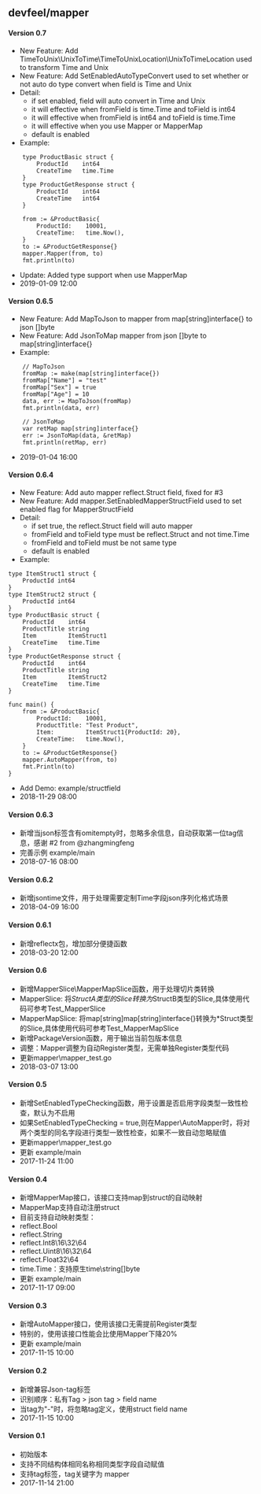 ## devfeel/mapper

#### Version 0.7
* New Feature: Add TimeToUnix\UnixToTime\TimeToUnixLocation\UnixToTimeLocation used to transform Time and Unix
* New Feature: Add SetEnabledAutoTypeConvert used to set whether or not auto do type convert when field is Time and Unix
* Detail:
  - if set enabled, field will auto convert in Time and Unix
  - it will effective when fromField is time.Time and toField is int64
  - it will effective when fromField is int64 and toField is time.Time
  - it will effective when you use Mapper or MapperMap
  - default is enabled
* Example:
```golang
    type ProductBasic struct {
        ProductId    int64
        CreateTime   time.Time
    }
    type ProductGetResponse struct {
        ProductId    int64
        CreateTime   int64
    }

    from := &ProductBasic{
        ProductId:    10001,
        CreateTime:   time.Now(),
    }
    to := &ProductGetResponse{}
    mapper.Mapper(from, to)
    fmt.println(to)
```
* Update: Added type support when use MapperMap
* 2019-01-09 12:00

#### Version 0.6.5
* New Feature: Add MapToJson to mapper from map[string]interface{} to json []byte
* New Feature: Add JsonToMap mapper from json []byte to map[string]interface{}
* Example:
```golang
    // MapToJson
    fromMap := make(map[string]interface{})
    fromMap["Name"] = "test"
    fromMap["Sex"] = true
    fromMap["Age"] = 10
    data, err := MapToJson(fromMap)
    fmt.println(data, err)

    // JsonToMap
    var retMap map[string]interface{}
    err := JsonToMap(data, &retMap)
    fmt.println(retMap, err)
```
* 2019-01-04 16:00


#### Version 0.6.4
* New Feature: Add auto mapper reflect.Struct field, fixed for #3
* New Feature: Add mapper.SetEnabledMapperStructField used to set enabled flag for MapperStructField
* Detail:
  - if set true, the reflect.Struct field will auto mapper
  - fromField and toField type must be reflect.Struct and not time.Time
  - fromField and toField must be not same type
  - default is enabled
* Example:
``` golang
type ItemStruct1 struct {
	ProductId int64
}
type ItemStruct2 struct {
	ProductId int64
}
type ProductBasic struct {
	ProductId    int64
	ProductTitle string
	Item         ItemStruct1
	CreateTime   time.Time
}
type ProductGetResponse struct {
	ProductId    int64
	ProductTitle string
	Item         ItemStruct2
	CreateTime   time.Time
}

func main() {
	from := &ProductBasic{
		ProductId:    10001,
		ProductTitle: "Test Product",
		Item:         ItemStruct1{ProductId: 20},
		CreateTime:   time.Now(),
	}
	to := &ProductGetResponse{}
	mapper.AutoMapper(from, to)
	fmt.Println(to)
}
```
* Add Demo: example/structfield
* 2018-11-29 08:00

#### Version 0.6.3
* 新增当json标签含有omitempty时，忽略多余信息，自动获取第一位tag信息，感谢 #2 from @zhangmingfeng
* 完善示例 example/main
* 2018-07-16 08:00

#### Version 0.6.2
* 新增jsontime文件，用于处理需要定制Time字段json序列化格式场景
* 2018-04-09 16:00

#### Version 0.6.1
* 新增reflectx包，增加部分便捷函数
* 2018-03-20 12:00

#### Version 0.6
* 新增MapperSlice\MapperMapSlice函数，用于处理切片类转换
* MapperSlice: 将*StructA类型的Slice转换为*StructB类型的Slice,具体使用代码可参考Test_MapperSlice
* MapperMapSlice: 将map[string]map[string]interface{}转换为*Struct类型的Slice,具体使用代码可参考Test_MapperMapSlice
* 新增PackageVersion函数，用于输出当前包版本信息
* 调整：Mapper调整为自动Register类型，无需单独Register类型代码
* 更新mapper\mapper_test.go
* 2018-03-07 13:00

#### Version 0.5
* 新增SetEnabledTypeChecking函数，用于设置是否启用字段类型一致性检查，默认为不启用
* 如果SetEnabledTypeChecking = true,则在Mapper\AutoMapper时，将对两个类型的同名字段进行类型一致性检查，如果不一致自动忽略赋值
* 更新mapper\mapper_test.go
* 更新 example/main
* 2017-11-24 11:00

#### Version 0.4
* 新增MapperMap接口，该接口支持map到struct的自动映射
* MapperMap支持自动注册struct
* 目前支持自动映射类型：
* reflect.Bool
* reflect.String
* reflect.Int8\16\32\64
* reflect.Uint8\16\32\64
* reflect.Float32\64
* time.Time：支持原生time\string\[]byte
* 更新 example/main
* 2017-11-17 09:00

#### Version 0.3
* 新增AutoMapper接口，使用该接口无需提前Register类型
* 特别的，使用该接口性能会比使用Mapper下降20%
* 更新 example/main
* 2017-11-15 10:00

#### Version 0.2
* 新增兼容Json-tag标签
* 识别顺序：私有Tag > json tag > field name
* 当tag为"-"时，将忽略tag定义，使用struct field name
* 2017-11-15 10:00

#### Version 0.1
* 初始版本
* 支持不同结构体相同名称相同类型字段自动赋值
* 支持tag标签，tag关键字为 mapper
* 2017-11-14 21:00